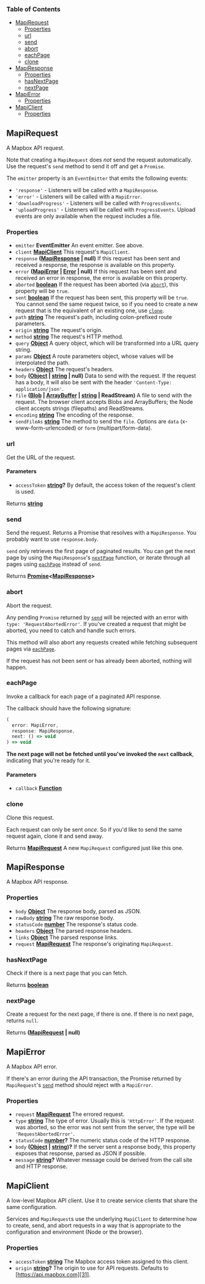 <!-- Generated by documentation.js. Update this documentation by updating the source code. -->

### Table of Contents

- [MapiRequest](#mapirequest)
  - [Properties](#properties)
  - [url](#url)
  - [send](#send)
  - [abort](#abort)
  - [eachPage](#eachpage)
  - [clone](#clone)
- [MapiResponse](#mapiresponse)
  - [Properties](#properties-1)
  - [hasNextPage](#hasnextpage)
  - [nextPage](#nextpage)
- [MapiError](#mapierror)
  - [Properties](#properties-2)
- [MapiClient](#mapiclient)
  - [Properties](#properties-3)

## MapiRequest

A Mapbox API request.

Note that creating a `MapiRequest` does *not* send the request automatically.
Use the request's `send` method to send it off and get a `Promise`.

The `emitter` property is an `EventEmitter` that emits the following events:

- `'response'` - Listeners will be called with a `MapiResponse`.
- `'error'` - Listeners will be called with a `MapiError`.
- `'downloadProgress'` - Listeners will be called with `ProgressEvents`.
- `'uploadProgress'` - Listeners will be called with `ProgressEvents`.
  Upload events are only available when the request includes a file.

### Properties

- `emitter` **EventEmitter** An event emitter. See above.
- `client` **[MapiClient][18]** This request's `MapiClient`.
- `response` **([MapiResponse][19] | null)** If this request has been sent and received
    a response, the response is available on this property.
- `error` **([MapiError][20] \| [Error][21] | null)** If this request has been sent and
    received an error in response, the error is available on this property.
- `aborted` **[boolean][22]** If the request has been aborted
    (via [`abort`][6]), this property will be `true`.
- `sent` **[boolean][22]** If the request has been sent, this property will
    be `true`. You cannot send the same request twice, so if you need to create
    a new request that is the equivalent of an existing one, use
    [`clone`][9].
- `path` **[string][23]** The request's path, including colon-prefixed route
    parameters.
- `origin` **[string][23]** The request's origin.
- `method` **[string][23]** The request's HTTP method.
- `query` **[Object][24]** A query object, which will be transformed into
    a URL query string.
- `params` **[Object][24]** A route parameters object, whose values will
    be interpolated the path.
- `headers` **[Object][24]** The request's headers.
- `body` **([Object][24] \| [string][23] | null)** Data to send with the request.
    If the request has a body, it will also be sent with the header
    `'Content-Type: application/json'`.
- `file` **([Blob][25] \| [ArrayBuffer][26] \| [string][23] | ReadStream)** A file to
    send with the request. The browser client accepts Blobs and ArrayBuffers;
    the Node client accepts strings (filepaths) and ReadStreams.
- `encoding` **[string][23]** The encoding of the response.
- `sendFileAs` **[string][23]** The method to send the `file`. Options are
    `data` (x-www-form-urlencoded) or `form` (multipart/form-data).

### url

Get the URL of the request.

#### Parameters

- `accessToken` **[string][23]?** By default, the access token of the request's
    client is used.

Returns **[string][23]** 

### send

Send the request. Returns a Promise that resolves with a `MapiResponse`.
You probably want to use `response.body`.

`send` only retrieves the first page of paginated results. You can get
the next page by using the `MapiResponse`'s [`nextPage`][13]
function, or iterate through all pages using [`eachPage`][7]
instead of `send`.

Returns **[Promise][27]&lt;[MapiResponse][19]>** 

### abort

Abort the request.

Any pending `Promise` returned by [`send`][5] will be rejected with
an error with `type: 'RequestAbortedError'`. If you've created a request
that might be aborted, you need to catch and handle such errors.

This method will also abort any requests created while fetching subsequent
pages via [`eachPage`][7].

If the request has not been sent or has already been aborted, nothing
will happen.

### eachPage

Invoke a callback for each page of a paginated API response.

The callback should have the following signature:

```js
(
  error: MapiError,
  response: MapiResponse,
  next: () => void
) => void
```

**The next page will not be fetched until you've invoked the
`next` callback**, indicating that you're ready for it.

#### Parameters

- `callback` **[Function][28]** 

### clone

Clone this request.

Each request can only be sent *once*. So if you'd like to send the
same request again, clone it and send away.

Returns **[MapiRequest][29]** A new `MapiRequest` configured just like this one.

## MapiResponse

A Mapbox API response.

### Properties

- `body` **[Object][24]** The response body, parsed as JSON.
- `rawBody` **[string][23]** The raw response body.
- `statusCode` **[number][30]** The response's status code.
- `headers` **[Object][24]** The parsed response headers.
- `links` **[Object][24]** The parsed response links.
- `request` **[MapiRequest][29]** The response's originating `MapiRequest`.

### hasNextPage

Check if there is a next page that you can fetch.

Returns **[boolean][22]** 

### nextPage

Create a request for the next page, if there is one.
If there is no next page, returns `null`.

Returns **([MapiRequest][29] | null)** 

## MapiError

A Mapbox API error.

If there's an error during the API transaction,
the Promise returned by `MapiRequest`'s [`send`][5]
method should reject with a `MapiError`.

### Properties

- `request` **[MapiRequest][29]** The errored request.
- `type` **[string][23]** The type of error. Usually this is `'HttpError'`.
    If the request was aborted, so the error was
    not sent from the server, the type will be
    `'RequestAbortedError'`.
- `statusCode` **[number][30]?** The numeric status code of
    the HTTP response.
- `body` **([Object][24] \| [string][23])?** If the server sent a response body,
    this property exposes that response, parsed as JSON if possible.
- `message` **[string][23]?** Whatever message could be derived from the
    call site and HTTP response.

## MapiClient

A low-level Mapbox API client. Use it to create service clients
that share the same configuration.

Services and `MapiRequest`s use the underlying `MapiClient` to
determine how to create, send, and abort requests in a way
that is appropriate to the configuration and environment
(Node or the browser).

### Properties

- `accessToken` **[string][23]** The Mapbox access token assigned
    to this client.
- `origin` **[string][23]?** The origin
    to use for API requests. Defaults to [https://api.mapbox.com][31].

[1]: #mapirequest

[2]: #properties

[3]: #url

[4]: #parameters

[5]: #send

[6]: #abort

[7]: #eachpage

[8]: #parameters-1

[9]: #clone

[10]: #mapiresponse

[11]: #properties-1

[12]: #hasnextpage

[13]: #nextpage

[14]: #mapierror

[15]: #properties-2

[16]: #mapiclient

[17]: #properties-3

[18]: #mapiclient

[19]: #mapiresponse

[20]: #mapierror

[21]: https://developer.mozilla.org/docs/Web/JavaScript/Reference/Global_Objects/Error

[22]: https://developer.mozilla.org/docs/Web/JavaScript/Reference/Global_Objects/Boolean

[23]: https://developer.mozilla.org/docs/Web/JavaScript/Reference/Global_Objects/String

[24]: https://developer.mozilla.org/docs/Web/JavaScript/Reference/Global_Objects/Object

[25]: https://developer.mozilla.org/docs/Web/API/Blob

[26]: https://developer.mozilla.org/docs/Web/JavaScript/Reference/Global_Objects/ArrayBuffer

[27]: https://developer.mozilla.org/docs/Web/JavaScript/Reference/Global_Objects/Promise

[28]: https://developer.mozilla.org/docs/Web/JavaScript/Reference/Statements/function

[29]: #mapirequest

[30]: https://developer.mozilla.org/docs/Web/JavaScript/Reference/Global_Objects/Number

[31]: https://api.mapbox.com
